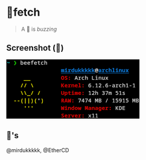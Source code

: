 # 🐝fetch

> A 🐝 is _buzzing_

## Screenshot (🐝)

![🐝](docs/beefetch.png)

## 🐝's

@mirdukkkkk, @EtherCD
